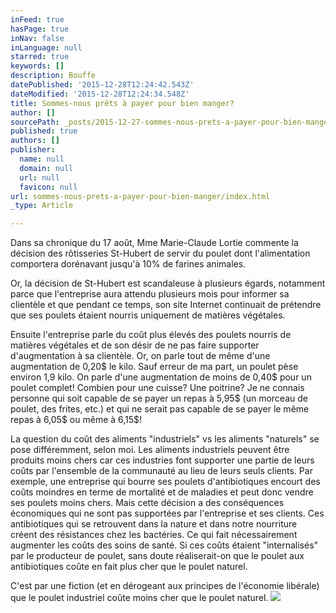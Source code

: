 ```yaml
---
inFeed: true
hasPage: true
inNav: false
inLanguage: null
starred: true
keywords: []
description: Bouffe
datePublished: '2015-12-28T12:24:42.543Z'
dateModified: '2015-12-28T12:24:34.548Z'
title: Sommes-nous prêts à payer pour bien manger?
author: []
sourcePath: _posts/2015-12-27-sommes-nous-prets-a-payer-pour-bien-manger.md
published: true
authors: []
publisher:
  name: null
  domain: null
  url: null
  favicon: null
url: sommes-nous-prets-a-payer-pour-bien-manger/index.html
_type: Article

---
```

Dans sa chronique du 17 août, Mme Marie-Claude Lortie commente la décision des rôtisseries St-Hubert de servir du poulet dont l'alimentation comportera dorénavant jusqu'à 10% de farines animales. 

Or, la décision de St-Hubert est scandaleuse à plusieurs égards, notamment parce que l'entreprise aura attendu plusieurs mois pour informer sa clientèle et que pendant ce temps, son site Internet continuait de prétendre que ses poulets étaient nourris uniquement de matières végétales. 

Ensuite l'entreprise parle du coût plus élevés des poulets nourris de matières végétales et de son désir de ne pas faire supporter d'augmentation à sa clientèle. Or, on parle tout de même d'une augmentation de 0,20$ le kilo. Sauf erreur de ma part, un poulet pèse environ 1,9 kilo. On parle d'une augmentation de moins de 0,40$ pour un poulet complet! Combien pour une cuisse? Une poitrine? Je ne connais personne qui soit capable de se payer un repas à 5,95$ (un morceau de poulet, des frites, etc.) et qui ne serait pas capable de se payer le même repas à 6,05$ ou même à 6,15$! 

La question du coût des aliments "industriels" vs les aliments "naturels" se pose différemment, selon moi. Les aliments industriels peuvent être produits moins chers car ces industries font supporter une partie de leurs coûts par l'ensemble de la communauté au lieu de leurs seuls clients. Par exemple, une entreprise qui bourre ses poulets d'antibiotiques encourt des coûts moindres en terme de mortalité et de maladies et peut donc vendre ses poulets moins chers. Mais cette décision a des conséquences économiques qui ne sont pas supportées par l'entreprise et ses clients. Ces antibiotiques qui se retrouvent dans la nature et dans notre nourriture créent des résistances chez les bactéries. Ce qui fait nécessairement augmenter les coûts des soins de santé. Si ces coûts étaient "internalisés" par le producteur de poulet, sans doute réaliserait-on que le poulet aux antibiotiques coûte en fait plus cher que le poulet naturel. 

C'est par une fiction (et en dérogeant aux principes de l'économie libérale) que le poulet industriel coûte moins cher que le poulet naturel.
![](https://the-grid-user-content.s3-us-west-2.amazonaws.com/c47fa2fe-62a6-4a24-9429-c6a0baf18897.jpg)